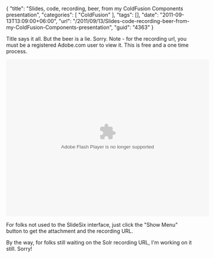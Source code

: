 {
	"title": "Slides, code, recording, beer, from my ColdFusion Components presentation",
	"categories": [
		"ColdFusion"
	],
	"tags": [],
	"date": "2011-09-13T13:09:00+06:00",
	"url": "/2011/09/13/Slides-code-recording-beer-from-my-ColdFusion-Components-presentation",
	"guid": "4363"
}

Title says it all. But the beer is a lie. Sorry. Note - for the recording url, you must be a registered Adobe.com user to view it. This is free and a one time process. 

<p/>

<object height="425" width="550"><param name="movie" value="http://slidesix.com/viewer/SlideSixViewer.swf?alias=Introduction-to-CFCs" /><param name="menu" value="false"/><param name="scale" value="noScale"/><param name="allowFullScreen" value="true"/><param name="allowScriptAccess" value="always" /><param value="transparent" name="wmode" /><param value="quality" name="best" /><embed src="http://slidesix.com/viewer/SlideSixViewer.swf?alias=Introduction-to-CFCs" allowscriptaccess="always" allowFullScreen="true" height="425" width="550" type="application/x-shockwave-flash" wmode="transparent" quality="best" /></object>

<p/>

For folks not used to the SlideSix interface, just click the "Show Menu" button to get the attachment and the recording URL. 
<p/>

By the way, for folks still waiting on the Solr recording URL, I'm working on it still. Sorry!
